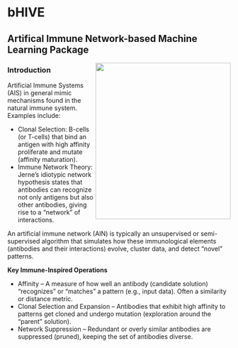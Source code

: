 # bHIVE

## Artifical Immune Network-based Machine Learning Package

<img align="right" src="https://github.com/ncborcherding/bHive/blob/main/www/bhive_hex.png" width="305" height="352">

### Introduction

Artificial Immune Systems (AIS) in general mimic mechanisms found in the natural immune system. Examples include:

* Clonal Selection: B-cells (or T-cells) that bind an antigen with high affinity proliferate and mutate (affinity maturation).
* Immune Network Theory: Jerne’s idiotypic network hypothesis states that antibodies can recognize not only antigens but also other antibodies, giving rise to a “network” of interactions.

An artificial immune network (AIN) is typically an unsupervised or semi-supervised algorithm that simulates how these immunological elements (antibodies and their interactions) evolve, cluster data, and detect “novel” patterns.

**Key Immune-Inspired Operations**

* Affinity – A measure of how well an antibody (candidate solution) “recognizes” or “matches” a pattern (e.g., input data). Often a similarity or distance metric.
* Clonal Selection and Expansion – Antibodies that exhibit high affinity to patterns get cloned and undergo mutation (exploration around the “parent” solution).
* Network Suppression – Redundant or overly similar antibodies are suppressed (pruned), keeping the set of antibodies diverse.
